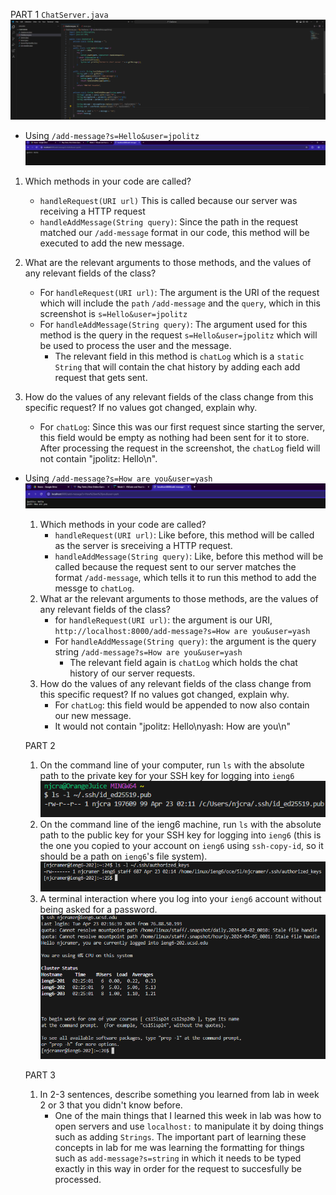 PART 1
`ChatServer.java` 
![Image](ChatServerCode.png)

- Using `/add-message?s=Hello&user=jpolitz`
![Image](ChatServer1.png)

1. Which methods in your code are called?
   - `handleRequest(URI url)` This is called because our server was receiving a HTTP request
   - `handleAddMessage(String query)`: Since the path in the request matched our `/add-message` format in our code, this method will be executed to add the new message.

2. What are the relevant arguments to those methods, and the values of any relevant fields of the class?
   - For `handleRequest(URI url)`: The argument is the URI of the request which will include the `path` `/add-message` and the `query`, which in this screenshot is `s=Hello&user=jpolitz`
   - For `handleAddMessage(String query)`: The argument used for this method is the query in the request `s=Hello&user=jpolitz` which will be used to process the user and the message.
       - The relevant field in this method is `chatLog` which is a `static String` that will contain the chat history by adding each add request that gets sent.  

3. How do the values of any relevant fields of the class change from this specific request? If no values got changed, explain why.
     - For `chatLog`: Since this was our first request since starting the server, this field would be empty as nothing had been sent for it to store.  After processing the request in the screenshot, the `chatLog` field will not contain "jpolitz: Hello\n".

- Using `/add-message?s=How are you&user=yash`
  ![Image](ChatServer2.png)

  1. Which methods in your code are called?
     - `handleRequest(URI url)`: Like before, this method will be called as the server is sreceiving a HTTP request.
     - `handleAddMessage(String query)`: Like, before this method will be called because the request sent to our server matches the format `/add-message`, which tells it to run this method to add the messge to `chatLog`.
  2. What ar the relevant arguments to those methods, are the values of any relevant fields of the class?
     - for `handleRequest(URI url)`: the argument is our URI, `http://localhost:8000/add-message?s=How are you&user=yash`
     - For `handleAddMessage(String query)`: the argument is the query string `/add-message?s=How are you&user=yash`
         - The relevant field again is `chatLog` which holds the chat history of our server requests.
  3. How do the values of any relevant fields of the class change from this specific request? If no values got changed, explain why.
     - For `chatLog`: this field would be appended to now also contain our new message.
     - It would not contain "jpolitz: Hello\nyash: How are you\n"

  PART 2
  1. On the command line of your computer, run `ls` with the absolute path to the private key for your SSH key for logging into `ieng6`
     ![Image](lsPrivateKey.png)
  2. On the command line of the ieng6 machine, run `ls` with the absolute path to the public key for your SSH key for logging into `ieng6` (this is the one you copied to your account on `ieng6` using `ssh-copy-id`, so it should be a path on `ieng6`'s file system).
     ![Image](lsPublicKey.png)
  3. A terminal interaction where you log into your `ieng6` account without being asked for a password.
     ![Image](sshNoPassword.png)

  PART 3
  1. In 2-3 sentences, describe something you learned from lab in week 2 or 3 that you didn't know before.
     - One of the main things that I learned this week in lab was how  to open servers and use `localhost:` to manipulate it by doing things such as adding `Strings`.  The important part of learning these concepts in lab for me was learning the formatting for things such as `add-message?s=string` in which it needs to be typed exactly in this way in order for the request to succesfully be processed.
     
